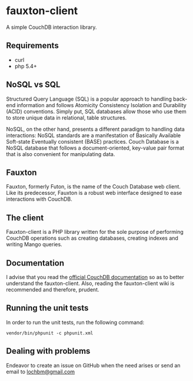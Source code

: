 # fauxton-client
A simple CouchDB interaction library.

## Requirements

- curl
- php 5.4+

## NoSQL vs SQL

Structured Query Language (SQL) is a popular approach to handling back-end information and follows 
Atomicity Consistency Isolation and Durability (ACID) conventions. Simply put, SQL databases allow 
those who use them to store unique data in relational, table structures.
  
NoSQL, on the other hand, presents a different paradigm to handling data interactions: 
NoSQL standards are a manifestation of Basically Available Soft-state Eventually consistent (BASE) practices. 
Couch Database is a NoSQL database that follows a document-oriented, key-value pair format 
that is also convenient for manipulating data.

## Fauxton

Fauxton, formerly Futon, is the name of the Couch Database web client. Like its predecessor, Fauxton 
is a robust web interface designed to ease interactions with CouchDB.

## The client

Fauxton-client is a PHP library written for the sole purpose of performing CouchDB operations such as 
creating databases, creating indexes and writing Mango queries.

## Documentation

I advise that you read the [official CouchDB documentation](http://docs.couchdb.org/en/2.0.0/api/index.html) 
so as to better understand the fauxton-client. Also, reading the fauxton-client wiki is recommended 
and therefore, prudent.

## Running the unit tests

In order to run the unit tests, run the following command:

`vendor/bin/phpunit -c phpunit.xml`

## Dealing with problems

Endeavor to create an issue on GitHub when the need arises or send an email to lochbm@gmail.com
